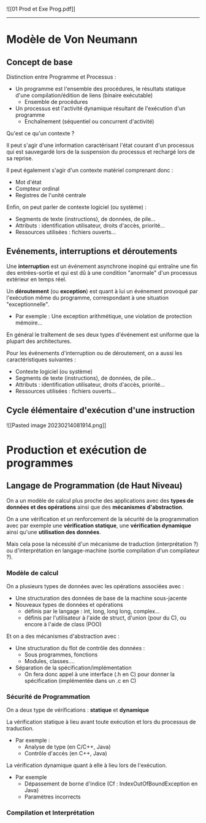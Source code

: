 ![[01 Prod et Exe Prog.pdf]]

---

# Modèle de Von Neumann

## Concept de base

Distinction entre Programme et Processus :
- Un programme est l'ensemble des procédures, le résultats statique d'une compilation/édition de liens (binaire exécutable)
	- Ensemble de procédures
- Un processus est l'activité dynamique résultant de l'exécution d'un programme
	- Enchaînement (séquentiel ou concurrent d'activité)

Qu'est ce qu'un contexte ?

Il peut s'agir d'une information caractérisant l'état courant d'un processus qui est sauvegardé lors de la suspension du processus et rechargé lors de sa reprise.

Il peut également s'agir d'un contexte matériel comprenant donc :
- Mot d'état 
- Compteur ordinal 
- Registres de l'unité centrale

Enfin, on peut parler de contexte logiciel (ou système) :
- Segments de texte (instructions), de données, de pile… 
- Attributs : identification utilisateur, droits d'accès, priorité… 
- Ressources utilisées : fichiers ouverts...

## Evénements, interruptions et déroutements

Une **interruption** est un événement asynchrone inopiné qui entraîne une fin des entrées-sortie et qui est dû à une condition "anormale" d'un processus extérieur en temps réel.

Un **déroutement** (ou **exception**) est quant à lui un événement provoqué par l'exécution même du programme, correspondant à une situation "exceptionnelle".
- Par exemple : Une exception arithmétique, une violation de protection mémoire...

En général le traîtement de ses deux types d'événement est uniforme que la plupart des architectures.

Pour les événements d'interruption ou de déroutement, on a aussi les caractéristiques suivantes :
- Contexte logiciel (ou système) 
- Segments de texte (instructions), de données, de pile… 
- Attributs : identification utilisateur, droits d'accès, priorité… 
- Ressources utilisées : fichiers ouverts...

## Cycle élémentaire d'exécution d'une instruction

![[Pasted image 20230214081914.png]]

# Production et exécution de programmes

## Langage de Programmation (de Haut Niveau)

On a un modèle de calcul plus proche des applications avec des **types de données et des opérations** ainsi que des **mécanismes d'abstraction**.

On a une vérification et un renforcement de la sécurité de la programmation avec par exemple une **vérification statique**, une **vérification dynamique** ainsi qu'une **utilisation des données**.

Mais cela pose la nécessité d'un mécanisme de traduction (interprétation ?) ou d'interprétation en langage-machine (sortie compilation d'un compilateur ?).

### Modèle de calcul

On a plusieurs types de données avec les opérations associées avec :
- Une structuration des données de base de la machine sous-jacente
- Nouveaux types de données et opérations
	- définis par le langage : int, long, long long, complex...
	- définis par l'utilisateur à l'aide de struct, d'union (pour du C), ou encore à l'aide de class (POO)

Et on a des mécanismes d'abstraction avec :
- Une structuration du flot de contrôle des données :
	- Sous programmes, fonctions
	- Modules, classes....
- Séparation de la spécification/implémentation
	- On fera donc appel à une interface (.h en C) pour donner la spécification (implémentée dans un .c en C)

### Sécurité de Programmation

On a deux type de vérifications : **statique** et **dynamique**

La vérification statique à lieu avant toute exécution et lors du processus de traduction.
- Par exemple : 
	- Analyse de type (en C/C++, Java)
	- Contrôle d'accès (en C++, Java)

La vérification dynamique quant à elle à lieu lors de l'exécution.
- Par exemple
	- Dépassement de borne d'indice (Cf : IndexOutOfBoundException en Java)
	- Paramètres incorrects

### Compilation et Interprétation

